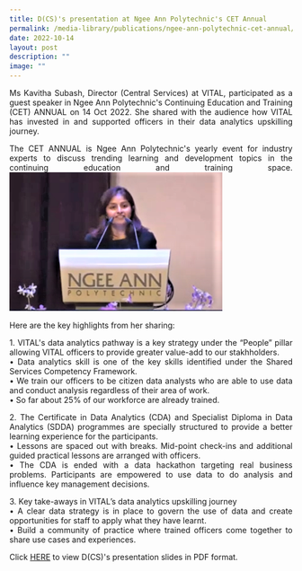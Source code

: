```yaml
---
title: D(CS)'s presentation at Ngee Ann Polytechnic's CET Annual
permalink: /media-library/publications/ngee-ann-polytechnic-cet-annual/
date: 2022-10-14
layout: post
description: ""
image: ""
---
```

<p align="justify">Ms Kavitha Subash, Director (Central Services) at VITAL, participated as a guest speaker in Ngee Ann Polytechnic's Continuing Education and Training (CET) ANNUAL on 14 Oct 2022. She shared with the audience how VITAL has invested in and supported officers in their data analytics upskilling journey.  

<p align="justify">The CET ANNUAL is Ngee Ann Polytechnic's yearly event for industry experts to discuss trending learning and development topics in the continuing education and training space.
<img src="/images/Media/CET Annual.png">


Here are the key highlights from her sharing:
<p align="justify">1. VITAL's data analytics pathway is a key strategy under the “People” pillar allowing VITAL officers to provide greater value-add to our stakhholders.<br>
• Data analytics skill is one of the key skills identified under the Shared Services Competency Framework.<br>
•	We train our officers to be citizen data analysts who are able to use data and conduct analysis regardless of their area of work.<br>
•	So far about 25% of our workforce are already trained.</p>

<p align="justify">2.	The Certificate in Data Analytics (CDA) and Specialist Diploma in Data Analytics (SDDA) programmes are specially structured to provide a better learning experience for the participants.
<br>•	Lessons are spaced out with breaks. Mid-point check-ins and additional guided practical lessons are arranged with officers. 
<br>•	The CDA is ended with a data hackathon targeting real business problems. Participants are empowered to use data to do analysis and influence key management decisions.</p>

<p align="justify">3.	Key take-aways in VITAL’s data analytics upskilling journey
<br>•	A clear data strategy is in place to govern the use of data and create opportunities for staff to apply what they have learnt.
<br>•	Build a community of practice where trained officers come together to share use cases and experiences.</p>

Click <a href = "/files/CET Annual.pdf">HERE</a> to view D(CS)'s presentation slides in PDF format.